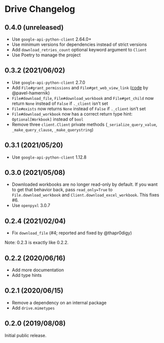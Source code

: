 # Drive Changelog

## 0.4.0 (unreleased)

* Use `google-api-python-client` 2.64.0+
* Use minimum versions for dependencies instead of strict versions
* Add `download_retries_count` optional keyword argument to `Client`
* Use Poetry to manage the project

## 0.3.2 (2021/06/02)

* Use `google-api-python-client` 2.7.0
* Add `File#grant_permissions` and `File#get_web_view_link` ([code][perms-code] by @pavel-hamernik)
* `File#download_file`, `File#download_workbook` and `File#get_child` now return `None` instead of `False`
  if `._client` isn’t set
* `File#exists` now returns `None` instead of `False` if `._client` isn’t set
* `File#download_workbook` now has a correct return type hint: `Optional[Workbook]` instead of `bool`
* Remove three `client.Client` private methods (`_serialize_query_value`, `_make_query_clause`, `_make_querystring`)

[perms-code]: https://github.com/NoName115/drive/commit/eec799000d1367bf17b5c6f80b655db0ca95b3de

## 0.3.1 (2021/05/20)

* Use `google-api-python-client` 1.12.8

## 0.3.0 (2021/05/08)

* Downloaded workbooks are no longer read-only by default. If you want to get that behavior back, pass `read_only=True`
  to `File.download_workbook` and `Client.download_excel_workbook`. This fixes #6.
* Use `openpyxl` 3.0.7

## 0.2.4 (2021/02/04)

* Fix `download_file` (#4; reported and fixed by @thapr0digy)

Note: 0.2.3 is exactly like 0.2.2.

## 0.2.2 (2020/06/16)

* Add more documentation
* Add type hints

## 0.2.1 (2020/06/15)

* Remove a dependency on an internal package
* Add `drive.mimetypes`

## 0.2.0 (2019/08/08)

Initial public release.

